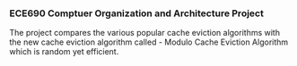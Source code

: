 ### ECE690 Comptuer Organization and Architecture Project

The project compares the various popular cache eviction algorithms
with the new cache eviction algorithm called - Modulo Cache Eviction Algorithm
which is random yet efficient.
